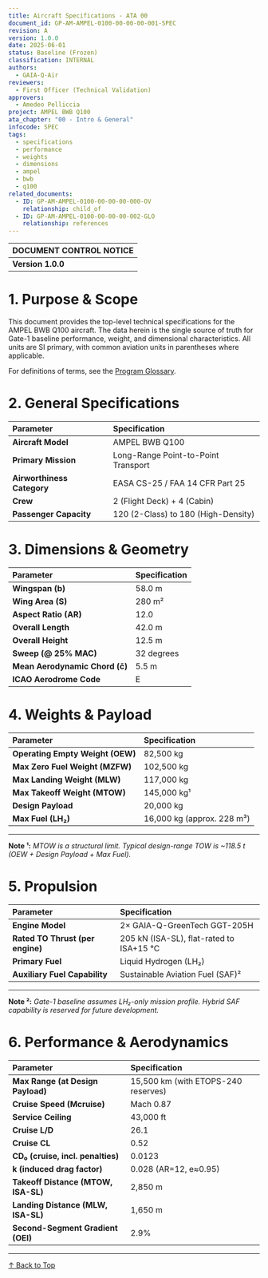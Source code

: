 ```yaml
---
title: Aircraft Specifications - ATA 00
document_id: GP-AM-AMPEL-0100-00-00-00-001-SPEC
revision: A
version: 1.0.0
date: 2025-06-01
status: Baseline (Frozen)
classification: INTERNAL
authors:
  - GAIA-Q-Air
reviewers:
  - First Officer (Technical Validation)
approvers:
  - Amedeo Pelliccia
project: AMPEL BWB Q100
ata_chapter: "00 - Intro & General"
infocode: SPEC
tags:
  - specifications
  - performance
  - weights
  - dimensions
  - ampel
  - bwb
  - q100
related_documents:
  - ID: GP-AM-AMPEL-0100-00-00-00-000-OV
    relationship: child_of
  - ID: GP-AM-AMPEL-0100-00-00-00-002-GLO
    relationship: references
---
```


| DOCUMENT CONTROL NOTICE                                                                                              |
| :------------------------------------------------------------------------------------------------------------------- |
| **Version 1.0.0** | This document represents the frozen **Gate-1 Concept Baseline** for the AMPEL BWB Q100 program. All parameters herein are validated and serve as the basis for subsequent design and analysis phases. Changes require formal review under the GAIA-QAO configuration management plan. |

# 1. Purpose & Scope

This document provides the top-level technical specifications for the AMPEL BWB Q100 aircraft. The data herein is the single source of truth for Gate-1 baseline performance, weight, and dimensional characteristics. All units are SI primary, with common aviation units in parentheses where applicable.

For definitions of terms, see the [Program Glossary](./GP-AM-AMPEL-0100-00-00-00-002-GLO.md).

# 2. General Specifications

| Parameter                       | Specification                                           |
| :------------------------------ | :------------------------------------------------------ |
| **Aircraft Model**              | AMPEL BWB Q100                                          |
| **Primary Mission**             | Long-Range Point-to-Point Transport                     |
| **Airworthiness Category**      | EASA CS-25 / FAA 14 CFR Part 25                         |
| **Crew**                        | 2 (Flight Deck) + 4 (Cabin)                             |
| **Passenger Capacity**          | 120 (2-Class) to 180 (High-Density)                     |

# 3. Dimensions & Geometry

| Parameter                       | Specification                                           |
| :------------------------------ | :------------------------------------------------------ |
| **Wingspan (b)**                | 58.0 m                                                  |
| **Wing Area (S)**               | 280 m²                                                  |
| **Aspect Ratio (AR)**           | 12.0                                                    |
| **Overall Length**              | 42.0 m                                                  |
| **Overall Height**              | 12.5 m                                                  |
| **Sweep (@ 25% MAC)**           | 32 degrees                                              |
| **Mean Aerodynamic Chord (c̄)**  | 5.5 m                                                   |
| **ICAO Aerodrome Code**         | E                                                       |

# 4. Weights & Payload

| Parameter                       | Specification                                           |
| :------------------------------ | :------------------------------------------------------ |
| **Operating Empty Weight (OEW)**| 82,500 kg                                               |
| **Max Zero Fuel Weight (MZFW)** | 102,500 kg                                              |
| **Max Landing Weight (MLW)**    | 117,000 kg                                              |
| **Max Takeoff Weight (MTOW)**   | 145,000 kg¹                                             |
| **Design Payload**              | 20,000 kg                                               |
| **Max Fuel (LH₂)**              | 16,000 kg (approx. 228 m³)                              |

---
**Note ¹:** *MTOW is a structural limit. Typical design-range TOW is ~118.5 t (OEW + Design Payload + Max Fuel).*

# 5. Propulsion

| Parameter                       | Specification                                           |
| :------------------------------ | :------------------------------------------------------ |
| **Engine Model**                | 2× GAIA-Q-GreenTech GGT-205H                            |
| **Rated TO Thrust (per engine)**| 205 kN (ISA-SL), flat-rated to ISA+15 °C                |
| **Primary Fuel**                | Liquid Hydrogen (LH₂)                                   |
| **Auxiliary Fuel Capability**   | Sustainable Aviation Fuel (SAF)²                        |

---
**Note ²:** *Gate-1 baseline assumes LH₂-only mission profile. Hybrid SAF capability is reserved for future development.*

# 6. Performance & Aerodynamics

| Parameter                       | Specification                                           |
| :------------------------------ | :------------------------------------------------------ |
| **Max Range (at Design Payload)**| 15,500 km (with ETOPS-240 reserves)                     |
| **Cruise Speed (Mcruise)**      | Mach 0.87                                               |
| **Service Ceiling**             | 43,000 ft                                               |
| **Cruise L/D**                  | 26.1                                                    |
| **Cruise CL**                   | 0.52                                                    |
| **CD₀ (cruise, incl. penalties)**| 0.0123                                                  |
| **k (induced drag factor)**     | 0.028 (AR=12, e≈0.95)                                   |
| **Takeoff Distance (MTOW, ISA-SL)**| 2,850 m                                                 |
| **Landing Distance (MLW, ISA-SL)**| 1,650 m                                                 |
| **Second-Segment Gradient (OEI)**| 2.9%                                                    |

---
[↑ Back to Top](#1-purpose--scope)
